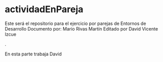 # actividadEnPareja
Este será el repositorio para el ejercicio por parejas de Entornos de Desarrollo
Documento por: Mario Rivas Martín
Editado por David Vicente Izcue

.

En esta parte trabaja David
